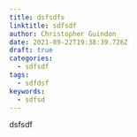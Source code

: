 ```yaml
---
title: dsfsdfs
linktitle: sdfsdf
author: Christopher Guindon
date: 2021-09-22T19:38:39.726Z
draft: true
categories:
  - sdfsdf
tags:
  - sdfdsf
keywords:
  - sdfsd
---
```

dsfsdf